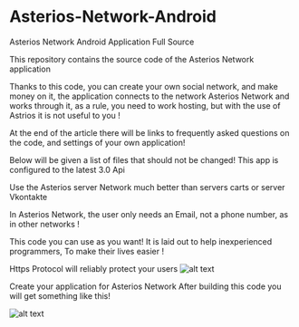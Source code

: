 # Asterios-Network-Android
Asterios Network Android Application Full Source

This repository contains the source code of the Asterios Network application

Thanks to this code, you can create your own social network, and make money on it, the application connects to the network Asterios Network and works through it, as a rule, you need to work hosting, but with the use of Astrios it is not useful to you !

At the end of the article there will be links to frequently asked questions on the code, and settings of your own application!

Below will be given a list of files that should not be changed!
This app is configured to the latest 3.0 Api

Use the Asterios server Network much better than servers carts or server Vkontakte 

In Asterios Network, the user only needs an Email, not a phone number, as in other networks !

This code you can use as you want! 
It is laid out to help inexperienced programmers,
To make their lives easier !


Https Protocol will reliably protect your users
![alt text](https://asterios.ws/post/img_e3982419b7.jpg)

Create your application for Asterios Network
After building this code you will get something like this!

![alt text](https://asterios.ws/assets/img/mrvili.png)


